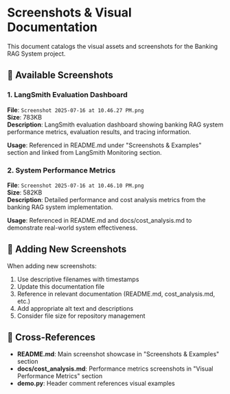 # Screenshots & Visual Documentation

This document catalogs the visual assets and screenshots for the Banking RAG System project.

## 📸 Available Screenshots

### 1. LangSmith Evaluation Dashboard
**File**: `Screenshot 2025-07-16 at 10.46.27 PM.png`  
**Size**: 783KB  
**Description**: LangSmith evaluation dashboard showing banking RAG system performance metrics, evaluation results, and tracing information.

**Usage**: Referenced in README.md under "Screenshots & Examples" section and linked from LangSmith Monitoring section.

### 2. System Performance Metrics
**File**: `Screenshot 2025-07-16 at 10.46.10 PM.png`  
**Size**: 582KB  
**Description**: Detailed performance and cost analysis metrics from the banking RAG system implementation.

**Usage**: Referenced in README.md and docs/cost_analysis.md to demonstrate real-world system effectiveness.

## 📝 Adding New Screenshots

When adding new screenshots:

1. Use descriptive filenames with timestamps
2. Update this documentation file
3. Reference in relevant documentation (README.md, cost_analysis.md, etc.)
4. Add appropriate alt text and descriptions
5. Consider file size for repository management

## 🔗 Cross-References

- **README.md**: Main screenshot showcase in "Screenshots & Examples" section
- **docs/cost_analysis.md**: Performance metrics screenshots in "Visual Performance Metrics" section  
- **demo.py**: Header comment references visual examples 